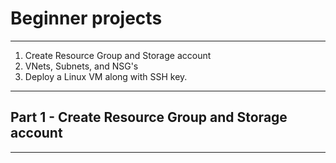 # Beginner projects
---
1. Create Resource Group and Storage account
2. VNets, Subnets, and NSG's
3. Deploy a Linux VM along with SSH key.
---
## Part 1 - Create Resource Group and Storage account
---
